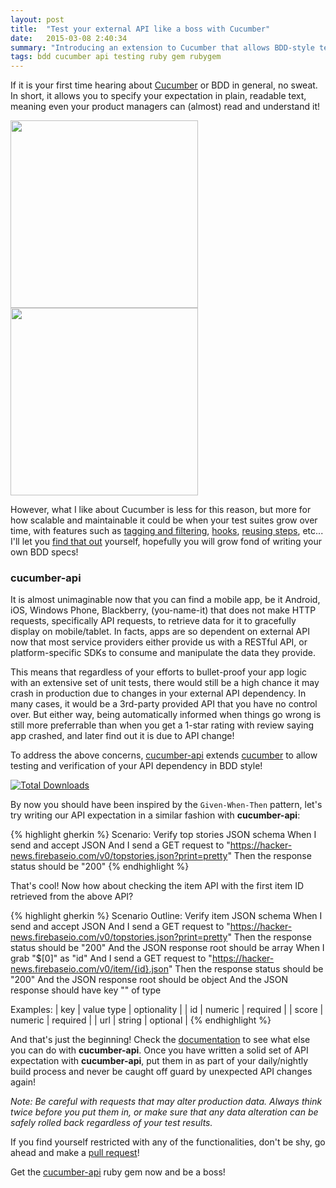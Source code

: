 ```yaml
---
layout: post
title:  "Test your external API like a boss with Cucumber"
date:   2015-03-08 2:40:34
summary: "Introducing an extension to Cucumber that allows BDD-style testing of API"
tags: bdd cucumber api testing ruby gem rubygem
---
```


If it is your first time hearing about [Cucumber](https://cukes.info/) or BDD in general, no sweat. In short, it allows you to specify your expectation in plain, readable text, meaning even your product managers can (almost) read and understand it!

<img src="https://cukes.info/images/feature.png" width="300px" />

<img src="https://cukes.info/images/pending.png" width="300px" />

However, what I like about Cucumber is less for this reason, but more for how scalable and maintainable it could be when your test suites grow over time, with features such as [tagging and filtering](https://github.com/cucumber/cucumber/wiki/Tags), [hooks](https://github.com/cucumber/cucumber/wiki/Hooks), [reusing steps](https://github.com/cucumber/cucumber/wiki/Calling-Steps-from-Step-Definitions), etc... I'll let you [find that out](https://github.com/cucumber/cucumber/wiki) yourself, hopefully you will grow fond of writing your own BDD specs!

### cucumber-api

It is almost unimaginable now that you can find a mobile app, be it Android, iOS, Windows Phone, Blackberry, (you-name-it) that does not make HTTP requests, specifically API requests, to retrieve data for it to gracefully display on mobile/tablet. In facts, apps are so dependent on external API now that most service providers either provide us with a RESTful API, or platform-specific SDKs to consume and manipulate the data they provide.

This means that regardless of your efforts to bullet-proof your app logic with an extensive set of unit tests, there would still be a high chance it may crash in production due to changes in your external API dependency. In many cases, it would be a 3rd-party provided API that you have no control over. But either way, being automatically informed when things go wrong is still more preferrable than when you get a 1-star rating with review saying app crashed, and later find out it is due to API change!

To address the above concerns, [cucumber-api](https://rubygems.org/gems/cucumber-api) extends [cucumber](https://github.com/cucumber/cucumber) to allow testing and verification of your API dependency in BDD style!

[![Total Downloads](http://ruby-gem-downloads-badge.herokuapp.com/cucumber-api?type=total)](https://rubygems.org/gems/cucumber-api)

By now you should have been inspired by the `Given-When-Then` pattern, let's try writing our API expectation in a similar fashion with **cucumber-api**:

{% highlight gherkin %}
Scenario: Verify top stories JSON schema
  When I send and accept JSON
  And I send a GET request to "https://hacker-news.firebaseio.com/v0/topstories.json?print=pretty"
  Then the response status should be "200"
{% endhighlight %}

That's cool! Now how about checking the item API with the first item ID retrieved from the above API?

{% highlight gherkin %}
Scenario Outline: Verify item JSON schema
  When I send and accept JSON
  And I send a GET request to "https://hacker-news.firebaseio.com/v0/topstories.json?print=pretty"
  Then the response status should be "200"
  And the JSON response root should be array
  When I grab "$[0]" as "id"
  And I send a GET request to "https://hacker-news.firebaseio.com/v0/item/{id}.json"
  Then the response status should be "200"
  And the JSON response root should be object
  And the JSON response should have <optionality> key "<key>" of type <value type>
  
  Examples:
    | key   | value type | optionality |
    | id    | numeric    | required    |
    | score | numeric    | required    |
    | url   | string     | optional    |
{% endhighlight %}

And that's just the beginning! Check the [documentation](https://github.com/hidroh/cucumber-api) to see what else you can do with **cucumber-api**. Once you have written a solid set of API expectation with **cucumber-api**, put them in as part of your daily/nightly build process and never be caught off guard by unexpected API changes again!  

*Note: Be careful with requests that may alter production data. Always think twice before you put them in, or make sure that any data alteration can be safely rolled back regardless of your test results.*

If you find yourself restricted with any of the functionalities, don't be shy, go ahead and make a [pull request](https://github.com/hidroh/cucumber-api/pulls)!

Get the [cucumber-api](https://rubygems.org/gems/cucumber-api) ruby gem now and be a boss!